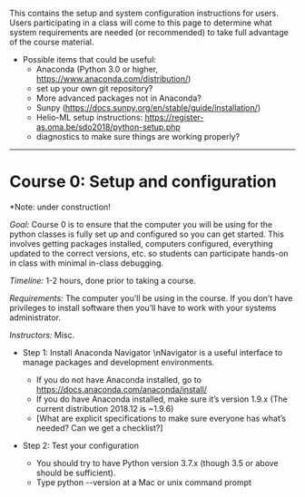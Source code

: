 This contains the setup and system configuration instructions for users.  Users participating in a class will come to this page to determine what system requirements are needed (or recommended) to take full advantage of the course material.  

* Possible items that could be useful: 
  * Anaconda (Python 3.0 or higher, https://www.anaconda.com/distribution/)  
  * set up your own git repository?
  * More advanced packages not in Anaconda?
  * Sunpy (https://docs.sunpy.org/en/stable/guide/installation/)
  * Helio-ML setup instructions:  https://register-as.oma.be/sdo2018/python-setup.php
  * diagnostics to make sure things are working properly?

---
# Course 0:  Setup and configuration

*Note: under construction!  

_Goal:_  Course 0 is to ensure that the computer you will be using for the python classes is fully set up and configured so you can get started.  This involves getting packages installed, computers configured, everything updated to the correct versions, etc. so students can participate hands-on in class with minimal in-class debugging.  

_Timeline:_  1-2 hours, done prior to taking a course.  

_Requirements:_  The computer you’ll be using in the course. If you don’t have privileges to install software then you’ll have to work with your systems administrator. 

_Instructors:_  Misc.


* Step 1:  Install Anaconda Navigator
\nNavigator is a useful interface to manage packages and development environments. 

  * If you do not have Anaconda installed, go to https://docs.anaconda.com/anaconda/install/
  * If you do have Anaconda installed, make sure it’s version 1.9.x (The current distribution 2018.12 is ~1.9.6) 
  * [What are explicit specifications to make sure everyone has what’s needed?  Can we get a checklist?]
* Step 2:  Test your configuration
  * You should try to have Python version 3.7.x  (though 3.5 or above should be sufficient).  
  * Type python --version at a Mac or unix command prompt

